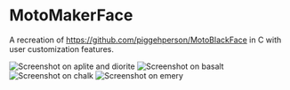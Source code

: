 # MotoMakerFace
A recreation of https://github.com/piggehperson/MotoBlackFace in C with user customization features.

![Screenshot on aplite and diorite](https://github.com/piggehperson/MotoMakerFace/blob/master/screenshots/aplite-diorite.png)
![Screenshot on basalt](https://github.com/piggehperson/MotoMakerFace/blob/master/screenshots/basalt.png)
![Screenshot on chalk](https://github.com/piggehperson/MotoMakerFace/blob/master/screenshots/chalk.png)
![Screenshot on emery](https://github.com/piggehperson/MotoMakerFace/blob/master/screenshots/emery.png)
